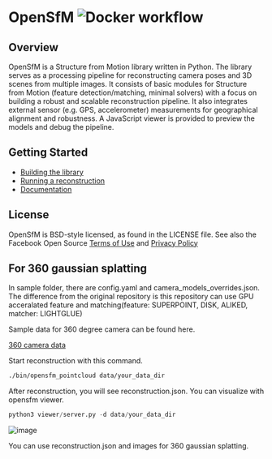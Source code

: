 OpenSfM ![Docker workflow](https://github.com/mapillary/opensfm/workflows/Docker%20CI/badge.svg)
=======

## Overview
OpenSfM is a Structure from Motion library written in Python. The library serves as a processing pipeline for reconstructing camera poses and 3D scenes from multiple images. It consists of basic modules for Structure from Motion (feature detection/matching, minimal solvers) with a focus on building a robust and scalable reconstruction pipeline. It also integrates external sensor (e.g. GPS, accelerometer) measurements for geographical alignment and robustness. A JavaScript viewer is provided to preview the models and debug the pipeline.

## Getting Started

* [Building the library][]
* [Running a reconstruction][]
* [Documentation][]


[Building the library]: https://opensfm.org/docs/building.html (OpenSfM building instructions)
[Running a reconstruction]: https://opensfm.org/docs/using.html (OpenSfM usage)
[Documentation]: https://opensfm.org/docs/ (OpenSfM documentation)

## License
OpenSfM is BSD-style licensed, as found in the LICENSE file.  See also the Facebook Open Source [Terms of Use][] and [Privacy Policy][]

[Terms of Use]: https://opensource.facebook.com/legal/terms (Facebook Open Source - Terms of Use)
[Privacy Policy]: https://opensource.facebook.com/legal/privacy (Facebook Open Source - Privacy Policy)

## For 360 gaussian splatting
In sample folder, there are config.yaml and camera_models_overrides.json.
The difference from the original repository is this repository can use GPU acceralated feature and matching(feature: SUPERPOINT, DISK, ALIKED, matcher: LIGHTGLUE)

Sample data for 360 degree camera can be found here.

[360 camera data][]

Start reconstruction with this command. 

```bash
./bin/opensfm_pointcloud data/your_data_dir
```

After reconstruction, you will see reconstruction.json. You can visualize with opensfm viewer.

```python
python3 viewer/server.py -d data/your_data_dir
```

![image](https://github.com/inuex35/ind-bermuda-opensfm/assets/129066540/cc3677ca-9c73-4725-b706-2cf6cb28f07a)

You can use reconstruction.json and images for 360 gaussian splatting.

[360 camera data]: https://www.dropbox.com/sh/3vabbmrhqqbagp5/AABi14O2tWMbxAX91jaaQY77a?dl=0 (Dropbox)
